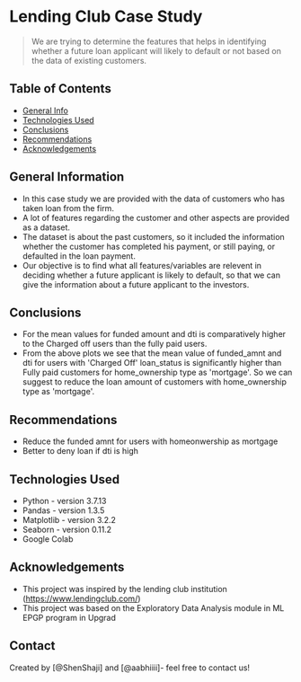 # Lending Club Case Study
> We are trying to determine the features that helps in identifying whether a future loan applicant will likely to default or not based on the data of existing customers.

## Table of Contents
* [General Info](#general-information)
* [Technologies Used](#technologies-used)
* [Conclusions](#conclusions)
* [Recommendations](#Recommendations)
* [Acknowledgements](#acknowledgements)

<!-- You can include any other section that is pertinent to your problem -->

## General Information
- In this case study we are provided with the data of customers who has taken loan from the firm.
- A lot of features regarding the customer and other aspects are provided as a dataset.
- The dataset is about the past customers, so it included the information whether the customer has completed his payment, or still paying, or defaulted in the loan payment.
- Our objective is to find what all features/variables are relevent in deciding whether a future applicant is likely to default, so that we can give the information about a future applicant to the investors.


<!-- You don't have to answer all the questions - just the ones relevant to your project. -->

## Conclusions
- For the mean values for funded amount and dti is comparatively higher to the Charged off users than the fully paid users.
- From the above plots we see that the mean value of funded_amnt and dti for users with 'Charged Off' loan_status is significantly higher than Fully paid customers for home_ownership type as 'mortgage'. So we can suggest to reduce the loan amount of customers with home_ownership type as 'mortgage'.

## Recommendations
- Reduce the funded amnt for users with homeonwership as mortgage
- Better to deny loan if dti is high

<!-- You don't have to answer all the questions - just the ones relevant to your project. -->


## Technologies Used
- Python - version 3.7.13
- Pandas - version 1.3.5
- Matplotlib - version 3.2.2
- Seaborn - version 0.11.2
- Google Colab

<!-- As the libraries versions keep on changing, it is recommended to mention the version of library used in this project -->

## Acknowledgements
- This project was inspired by the lending club institution (https://www.lendingclub.com/)
- This project was based on the Exploratory Data Analysis module in ML EPGP program in Upgrad


## Contact
Created by [@ShenShaji] and [@aabhiiii]- feel free to contact us!


<!-- Optional -->
<!-- ## License -->
<!-- This project is open source and available under the [... License](). -->

<!-- You don't have to include all sections - just the one's relevant to your project -->
